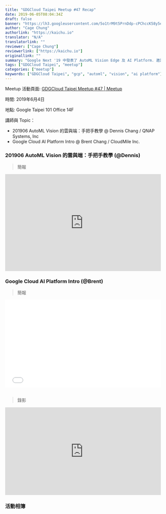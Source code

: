 ```yaml
---
title: "GDGCloud Taipei Meetup #47 Recap"
date: 2019-06-05T08:04:34Z
draft: false
banner: "https://lh3.googleusercontent.com/5o1trM9t5PrnDdp-cPChccK58y5ezWQM8HCxnbGLlZ1At-QXBxlzMVEjelpBsdhAQgn_eXmxalkG5Km_GrRuloxJ7Sm56tl2VDBoEWvk4Dy5c6WUQKC3_bdN5BOPh5brlzqCOwSPNntybMRp-tVexsfa4RoQJvoLfpZAeC4bFX5K3ID7jtxrQFYn5wJy3-JpL-fai0ayDXNSaMYwe3BYLGzrtPTSLbdJh5GyM6EwQ6pLYDUDNYbtg3I60R_NW60_EckdRl7mVx3-mv60mPC95SYWgtbDOPAbk-NqD6Qut7n_AkwLbaTzzZGSlG1W3dUqMoSnFhegPgepOb_zAPYtyzlGzbqu-z2SKtoH9fenCcAUYL6hieWjVIb2qAMyzpg9Tq7F2TmMvCyuOvi1tI9tGHLWY3ncuGZ3LFVSQfMd_lSYZt3d8Ddk5b9MW7e6NlkM9GzoSO4NvRknKZWLsVpjFzt-Gc6U6EXAEIc6DA-bzl9Oan8fO8UNW_DvpGPkxinx3kA0lgXA2XkQJsITEpzPrE7Pk6BCMGcnF4EnINorVpVmKW29Br9V0pSTp-aDLKPUEPE4smgYRz1VPjf9ULqz1Q6WotWw2mfZY4G2w232NEDyDdrZmKE4QtqfIyco7mn7CX_FWfKVJ2dQ1AdhY5TaDLr5fYuXJfabtIPcvVyCFjs0B9qB_xgPE4fZfzKTfPJy2rlDfImqe2NpeCCJq0c-nobaHw=w1000-no-tmp.jpg"
author: "Cage Chung"
authorlink: "https://kaichu.io"
translator: "N/A"
translatorlink: ""
reviewer: ["Cage Chung"]
reviewerlink: ["https://kaichu.io"]
originallink: ""
summary: "Google Next '19 中發表了 AutoML Vision Edge 及 AI Platform. 邀請到 Dennis 來分享 AutoML Vision Edge 試用的過程，包括使用 AutoML Vision 進行訓練的步驟，以及將訓練好的模型部署到一般的裝置及 TPU 上試著推論 (inference) 看看。Brent 來分享 Google Cloud AI Platform 初探，基於 Machine learning workflow 中 AI platform 上對應可以使用的 GCP 服務及策略"
tags: ["GDGCloud Taipei", "meetup"]
categories: ["meetup"]
keywords: ["GDGCloud Taipei", "gcp", "automl", "vision", "ai platform"]
---
```


Meetup 活動頁面: [GDGCloud Taipei Meetup #47 | Meetup](https://www.meetup.com/GCPUG-Taipei/events/261729813/)

時間: 2019年6月4日

地點: Google Taipei 101 Office 14F

講師與 Topic：

- 201906 AutoML Vision 的雲與端：手把手教學 @ Dennis Chang / QNAP Systems, Inc
- Google Cloud AI Platform Intro @ Brent Chang / CloudMile Inc.


### 201906 AutoML Vision 的雲與端：手把手教學 (@Dennis)

> 簡報

<div style="left: 0; width: 100%; height: 0; position: relative; padding-bottom: 56.25%; padding-top: 30px;"><iframe src="https://docs.google.com/presentation/d/19bV2XgcnrpaTVW0Oe7P5SNhPzckWxUyIjQhfUebkLak/preview?usp=embed_googleplus" style="border: 0; top: 0; left: 0; width: 100%; height: 100%; position: absolute;" allowfullscreen scrolling="no" allow="autoplay; encrypted-media"></iframe></div>

### Google Cloud AI Platform Intro (@Brent)

> 簡報

<div style="left: 0; width: 100%; height: 0; position: relative; padding-bottom: 56.1972%;"><iframe src="//speakerdeck.com/player/e1081402882c4fc5b5374fdb1f643fc0" style="border: 0; top: 0; left: 0; width: 100%; height: 100%; position: absolute;" allowfullscreen scrolling="no" allow="autoplay; encrypted-media"></iframe></div>

</br>

> 錄影

<div style="left: 0; width: 100%; height: 0; position: relative; padding-bottom: 56.25%;"><iframe src="https://www.youtube.com/embed/VfZQL6xI7VI?rel=0" style="border: 0; top: 0; left: 0; width: 100%; height: 100%; position: absolute;" allowfullscreen scrolling="no" allow="autoplay; encrypted-media"></iframe></div>

### 活動相簿
<script src="https://cdn.jsdelivr.net/npm/publicalbum@latest/dist/pa-embed-player.min.js" async></script>
<div class="pa-embed-player" style="width:100%; height:480px; display:none;"
  data-link="https://photos.app.goo.gl/T6FLTZswrbtgmmzH7"
  data-title="GDGCloud Taipei Meetup #47"
  data-description="49 new photos added to shared album">
  <img data-src="https://lh3.googleusercontent.com/a4VMgav28yGpnX7tXzYqF7cF3wT15hzyYxrZnU2pri7zowWn00-8sTPj86kgDyuFUaSONUqUf_RYEddmsvBNV0HafCpQ6snJaOqSATwdkQ9Sov7k8k7NZxX0W_tT-Kvsx29IVr0vMg=w1920-h1080" src="" alt="" />
  <img data-src="https://lh3.googleusercontent.com/7g7XEEFElayM0nz7QfyJwrwxyRUlxRM-r8ar-JYAGMmyR9woY-wm75oLYOubGRYnNfr7P_OKB_uM5jwaJNLEegsu5hFAF2Ym7vpZvrX0S92Vz0L9fCm-JlpVizaY821EkC-oHPOphg=w1920-h1080" src="" alt="" />
  <img data-src="https://lh3.googleusercontent.com/aQd-Kd4Fn1XfLOQg44FEKcDLVrj1J24l0k24BXdOvr_6KfjWDderN3NBoYCjFSPFs4ayYX_eBf9ZBRYzszrE6XBM5sBO7YNgZ0TpeYc-RUlw7qnJUMbgRHxbOjHEG_awicw5T9ngNw=w1920-h1080" src="" alt="" />
  <img data-src="https://lh3.googleusercontent.com/8FvOS_B4D0w9upaAuWb1gAxyICvIW7JYe42UrvFmxFsA53410gThZLkjgkTAzsnEbIxZ-_SpYa8G2XKWYyQuhHAB8TJC3fJPu4VChPsiaiDbeVK9TWdNEw9dd_d95PlxHaQ_k0ryZQ=w1920-h1080" src="" alt="" />
  <img data-src="https://lh3.googleusercontent.com/tXCg26zg3uvn2dJHG3aruEpVxGLMZKiVJxmcoOn7fWAEVJrACtH46m_V7jZlEswPqK4iRy9D0-adKnuaj9bSRX_sUvy9jU71uxCt6bbqHVNf9ALVXTM5NMTz4EksMHFTeQnPCkSc-yo=w1920-h1080" src="" alt="" />
  <img data-src="https://lh3.googleusercontent.com/1HIVrsTIkxX3FD1UaTfv9oQt3M-52DcAYswRQAYYSNcJ0F4QE2mt_6QWwFxb1kIOyNtBugI9XQNw1Uv6GEKGAVBe-v5lZPfrrbsfvHpE7YfKbADfHl-E9QpJYHc7CNQXFRMgGxtQgw=w1920-h1080" src="" alt="" />
  <img data-src="https://lh3.googleusercontent.com/bMlgZavJ4N1_SIol0v40Z7tVPD7qWkVKI-sGK9OvpPjZsE99sMV9y1rl1Ne6f4CSKM3kD13K7Ssc_Z9WjTVFy8hSFlliVwaZAOzBWUXOGZS9XZrIa2jRsmyVPksmMaypMwwmJPfbQQ=w1920-h1080" src="" alt="" />
  <img data-src="https://lh3.googleusercontent.com/-HhPJNOfKkj6GNJQyL1hrmgbV8MJxAy3D3vLf7B5sgpf7LnCSK_QTNW_rl077f1vJJMBgKv-fV6TET80F13EgTvqZ_pqvknY2u5Ktr1zHY54nsA7nczhrVkkU4q0fOXSYfLMzff0-9w=w1920-h1080" src="" alt="" />
  <img data-src="https://lh3.googleusercontent.com/OINGwzzcz8HoX8vBvcfZ6zNKjh6-j9YsYjpubi2j6vcxKyHyQN0fpUDjANMs_uVRYAysvA1YBE_WZAgD1iBVuihVB4AQdFhCudkX_HkEqov7t3NE42GLKrmr-g_H_acRYCNGfEsE2sA=w1920-h1080" src="" alt="" />
  <img data-src="https://lh3.googleusercontent.com/KG_-nkjDYYwVDT0PGJpuQXNYD2g7AjZLpcErw627RxM6vZMCBLG9GYgY0zcGdmoRmUG_imYX6hFxT2t2bHH_fU81152pEFCgtfSJKv8S33qqODF9GdcX9xtC5kYTc6P3BQ9uE8QMyVI=w1920-h1080" src="" alt="" />
  <img data-src="https://lh3.googleusercontent.com/CeoZq8jrkda7LHm4BIcVAaFk5aPBjl3yhrrgosRuXkBjlDeJabggCYaSkenH7rhTU6cNg9z5qXOj5_MfFr7IUmRso1UIqMtCwYkGSh4LveUvEKWVixSmiu7W0RsYNmPuy57hMs0wo84=w1920-h1080" src="" alt="" />
  <img data-src="https://lh3.googleusercontent.com/IIcDMz_EVlspy7pvuLXT11ZEFibzHR76kRv8oqS7so6QGd5vjEUauV6IGpQqIZrXhE8JZ6MEdfzsK-fIBEZUgo8VJf8I0wuXZItDEuk4PIXircU--jH8Tx2nps_jytMlrkS54lHaesQ=w1920-h1080" src="" alt="" />
  <img data-src="https://lh3.googleusercontent.com/pV5xKAC0Rb0fDipcHGKGcJOzyJUuweHq32pJsKPRVUvEbjNlcGdZn63CpyZ773YR3vCYEEFGanQw2onc_zC79pUKQmq_XvH-5wBCuEpmlD2-7txXGbApns1ISbqdr5AajGjPS3ViJug=w1920-h1080" src="" alt="" />
  <img data-src="https://lh3.googleusercontent.com/F1EmceTPL5lutFfQdIF589KiBeS0wjS-IgjKZ9jVpdc-l97Z-b75Fwcul2X9wxIWyr-3rrD1tUyqBMcZJTDE7ci6ttoAYBwtuBEFJQL2vxqjlcS28mEXm_yki78FoZyPi2HEucVTGKo=w1920-h1080" src="" alt="" />
  <img data-src="https://lh3.googleusercontent.com/sE-fflCVOlhDpsI7nEoU-lnpj-oKL9pHyFrdzhcB6FDqQ14lQkOAvqON35ZnKny23U3vR00hJSTlDAaMW9km_r6EFN4BZEKeKUB2EfvPxxS32OecJlBy6ncNNBVg5b35iIch4wu8ZnY=w1920-h1080" src="" alt="" />
  <img data-src="https://lh3.googleusercontent.com/Gh3m9ZLphYl31J1ksLn19uOjZEVX-6jMWolQwnIAvtRILVcJVwQwzj591JxKMaVAAZU1apzk0RrszZY4MrX4rThNwWALFq7YM9MGC4e6zyIF0A7y4LD4dv3DFYYpJNyQGME5W_TqBPc=w1920-h1080" src="" alt="" />
  <img data-src="https://lh3.googleusercontent.com/aeVuiAlL4qxABxq3AntqUOEjuKWzJsFtXQQwk7sp4QW2ItcZpIsRC_e12Ko-sRuhL9LvMOpu0asJ4naZloIJcp4GOjQ6675Nx3ZO3UOIMHywHSAO5M57siCsNUAGg9YuxKDyKCy7GAo=w1920-h1080" src="" alt="" />
  <img data-src="https://lh3.googleusercontent.com/S19kX1u_xQvqjyUmf-dGtQhmcWL5rOcV4InNnltcHsAFEKQv5Z-NQmxsEHtzIRfnB8L9q1xYbbNzkFshAnxRskFcjSANp394A5H9QciAQFHjkC5tDmo_-eepmdwq3YQRf0inunzRf1I=w1920-h1080" src="" alt="" />
  <img data-src="https://lh3.googleusercontent.com/Z2VQXrzubCMuGWLgM3OH0_PPHKSpsrAhmloMjBxQoNFBbP6z7yV90HI8rOnQm58dkMqJx7r49UbrStwj_17VdPvlWEotszjGDzWNF0EV1BE-pAVgwWh_bssJHRxkv8lvy3QYsADY7g=w1920-h1080" src="" alt="" />
  <img data-src="https://lh3.googleusercontent.com/vp6PWoXbcgYjLydOv0sGcNO9eaaCfqzoGNQXTI4lmpsEzsypCmxChgHHcgmUBSk7oRhP-doGvk4zHV-nq5ORBLO_hUYlbxgxB25e66nJ1b3kVY1wznI5qgTEzJUq9GprYp0owNPk-ok=w1920-h1080" src="" alt="" />
  <img data-src="https://lh3.googleusercontent.com/c5kzR8w6KLt9vdcCUd7AV3hkiSHNnywOoO7SheWH3MmseJDuRBdDeBOb8vUpTbySojTSKoWy3xgzGirtiVfbyp-sCegYjfugF0vJHrT_I_Km72kvzBXPeu3z309aBRTbWgAxZifdXIU=w1920-h1080" src="" alt="" />
  <img data-src="https://lh3.googleusercontent.com/qhBNK-RXuqTGJpjsGwdUo8HtKty3KMqFik1lpJw689kQDv86MJJGiFXSAGQO0L_pEq1ni-CjDR4nxdIDnasAaZqaigw4L2ZKcwqA9CizDdvqVddC7LOafL4NXwD3UBobZBdOgN0Wv0Q=w1920-h1080" src="" alt="" />
  <img data-src="https://lh3.googleusercontent.com/gHqxdyaNpgh-Rz_yU54y4ejCS02KBEWe6t-NBvEUabjuUoFFzJ1pj9rO4L06rgjXq6VeuxlKR67mFAJbXCFLgw1MhTCEHp9im4bGHn3gGwA-2SpAQ3ypBo3XQ4VzWo3AOF1V7q9LqO0=w1920-h1080" src="" alt="" />
  <img data-src="https://lh3.googleusercontent.com/8wu_GM4uZo_ozKImFmROT0YpVEtfHkWX_btHcCGVmtA-zbk8f96VXeOO7YPP54bjo5LddMsLl2-y2LfW-I3AyojRbbjbaOPeDiSDrSy1NJbJlcIzjK4BzQt9NI6feounPgaBmzBlBXg=w1920-h1080" src="" alt="" />
  <img data-src="https://lh3.googleusercontent.com/5cNummE1-ZCcGNyTzlLQBcQby5nt2Im-2mw3gS9ONFi1S0QEVupSs_A7MZyrCuRJfVZmd7xjCxb_nkNAMTlnAldF5vmWPON1sJYOTG9yEq0Hbqo0qLzOE7UmAJjG3xY0M1-HM5pbfw=w1920-h1080" src="" alt="" />
  <img data-src="https://lh3.googleusercontent.com/KnwNy622gRsnZHWkKV5k4Nz513jfaPUdvvVYcIDkF_ARbd0hj7MQj-Bm5c-cuUHoX1JE7QPBF38EMCzucWSCfQd_jaj4OgeHxP1UjquzymXfjDQo4yFU99TDDMQtl8KePE6ebu_f5G0=w1920-h1080" src="" alt="" />
  <img data-src="https://lh3.googleusercontent.com/2JUoQ71kDHBzgBkbl3p8OXO0Y3dWPeHLUkWNJhAdXAYuLQAPQRAPrUHltvsnt_Qf9F1p7ei8NMtJq6PIe9ZAnPVYdXkhfUD86vBQcrnIRc70NHcgK7sNZNDFm7GPQZ3ST4e3gEjh_iw=w1920-h1080" src="" alt="" />
  <img data-src="https://lh3.googleusercontent.com/zqZb9RjukqPteTKY3rGtAF7UialbdHsggPvlQdD8y7shv7BbGuaTBmZPHiR_He4FmNhawEEKfgXreQUv8i3Iy94FgoZAY7sQN9NJFPXN5CnWnKYw7TIHwj5LVIaR0nFsV_0uiuobduU=w1920-h1080" src="" alt="" />
  <img data-src="https://lh3.googleusercontent.com/R2QUID3krWXLZkZm5ZkLJpHIa9N3eCszQ-8eEmT27I5Z5H4aR8oRRDeMIbd6PXJF_C1FscFawI3Ra7AZ4Zz2wxedvD-lc5u4AnXHRBj8kduREU57PBygzxd4m_HPEWfbgBUk6MJgz7Q=w1920-h1080" src="" alt="" />
  <img data-src="https://lh3.googleusercontent.com/a8ZipduNGXDlDiUgqLmV4GIS1sAlR7TjCtWMFQ3unzSRcYFKPKnZ3hkE604-yMyWFM38E0beV95crWBGZShW775JbM_vXqVqrqWSscycjI6nZolE_xMz_AlN1YCHdHeERo6fXspzZjA=w1920-h1080" src="" alt="" />
  <img data-src="https://lh3.googleusercontent.com/6JPKk7hSgEKcxPnCcbRlxf8vd8tVBfyKPpQ2u2sz89o3p0CMp2sDU0WiszWzOJARdEybD2LJrJ9Bvy9NAdqd8aPPq_YELF3b98_9dsBlV-pNTdYH13Op-WzSc4xy7UA6_6tTB4wfF4w=w1920-h1080" src="" alt="" />
  <img data-src="https://lh3.googleusercontent.com/Uv-7fZvGNRsxS2aijw-RP2JDB0gw_HzekETxBPaA6APiOL5nmKHcK0EnUX486A0l4htRTYSIA055l-tzlJgntVjgFuWIXsm3VbwFNJcqTyqGyoQJZbERHQML9ts3ArSkSXXFTPHvOPY=w1920-h1080" src="" alt="" />
  <img data-src="https://lh3.googleusercontent.com/rAjBLkcg9MmYASaK-pwGLVfwT3TLgK9Naksxot21V253WMGuRAhR6fvfLdY6BcKwUs3yjAQGseDrKRgVKyz1dKztQWZ-MmsiU5Z_Ym69h7eXMaBDjsGrjoY_e-ew0i6rJ9bXDjPT8oI=w1920-h1080" src="" alt="" />
  <img data-src="https://lh3.googleusercontent.com/i6aFvMX3TS7t1gPvufM70jGywtsvYAR9fsRin4FY0PvnItdhkEjvdO90zZpuU3umhr2R5X-0CovI5yHncETW4xn624UR4fhDEXsQ4FPJan4zpptorfCoRkTcjyKrlIi8PWoEkgqKGAQ=w1920-h1080" src="" alt="" />
  <img data-src="https://lh3.googleusercontent.com/i-ZKvJ46745USRGIgY7FAqsWtrpMjCc1QhUSERq9uy_K4YyiYr7tWs30sMyJPsqaX6n6_Vt7GtP49HlLdn1BMUL4EDL_inDiklJzWKUbklEWtifX8qmx24dL8JmeXKX8og75R_SC-mY=w1920-h1080" src="" alt="" />
  <img data-src="https://lh3.googleusercontent.com/Gve_ns4kQ9nTynwA5GosBP2hdcB7HtgDaJpeh9A7dS4zINyOvPG8S3aaZXv-nAm5Yu_2vYj9osCan_FxPOJNRd6Xvy4SY66eQRmsQ6PyjmzfGLARddXn2Sz1khyzjC6JXJW6JtZ5iWo=w1920-h1080" src="" alt="" />
  <img data-src="https://lh3.googleusercontent.com/PM8rNPs9kzZXpNLZU2PEn7CQ5YVKR4Cn5RH8FOCdkE-s5d08BQUY1SsgveR5n5K_Fe93iafYpRDiFzULfxvQAD0dX28q0GYIZ_qhqzc4WfPN6p5wq88uc2_rl5pDlWToFaRbJX1u3z0=w1920-h1080" src="" alt="" />
  <img data-src="https://lh3.googleusercontent.com/OPwF_sLbeh22C8ugKyYR8ChyEV19KQMoSNK7PbKQSlgmscwIPRgo1kKV-Fdad4-xJtEIPu7toA9jyqjciqJUK8wwIxkyuRfGi5HTNzk9KAPcKvUOoRYjHwzeMBxUV9kWVDisAUKCyE0=w1920-h1080" src="" alt="" />
  <img data-src="https://lh3.googleusercontent.com/-H1ofitwplModffq36qFWcLs_kgYI2htHlYp-qzc3xIktC1qdDFKniQm8XIVZesoxxkRBkAltu2ujBFAQxzFLscXaqsK-kBWrb2yAe_rGMkT4-MsMqDmeM4FhylGLMrmV_x9_4-E3Eg=w1920-h1080" src="" alt="" />
  <img data-src="https://lh3.googleusercontent.com/TbWVgg_OMb_nSkfZZaEEpaGobL59D8wZxTJKjs443mtnkqtphbENIVGDMuSiS33tJo6-4YlAkbl8ytBRrSof139PbRO3x8mWYxgKMG2RVUUfCu-D-73ntZFERDA6fYW41P1asizHjdM=w1920-h1080" src="" alt="" />
  <img data-src="https://lh3.googleusercontent.com/fEkhYlWCXhprUo7wQwdq-wo_LdPnbxsXeI5iuOp3f0iJj6KCHoN_af-VOBH1dt4rpnURWkUycuC00hhaeZVAjAKjExECCYtAYXL1lJ-1NhGzvhE-QLEJVx8L-uZsb75zZb2UZE-YNn4=w1920-h1080" src="" alt="" />
  <img data-src="https://lh3.googleusercontent.com/oy7Fe6-pzF77sL6VqwljQrpJZhfcy8BRXQKugxEh6LzaNZg530L-mw_BVhzNEt2RKqKlewFs89bk03sUXXgkSWmG79oHo63N9k0n1DdHHp3us55hl32Wa3W_9YmGtsQj9qY2JAHgt_E=w1920-h1080" src="" alt="" />
  <img data-src="https://lh3.googleusercontent.com/tD5pzH40Gnl8a6mNBtL8EJ-edxN_FK4u5HL65gmMXW8Tu7QVoMTvRZAnDHhBideM74A6zH-Fv3vlx3LXJpHH9xNwo_SefrTxzB4jOx4iffMpTJHLNzUQWdRtw8jCzaiDvU7b8BtxeYA=w1920-h1080" src="" alt="" />
  <img data-src="https://lh3.googleusercontent.com/fPPgn2504zpakBqcg21tHshH3nMyfXTnP7lDHgJDZmKsUjrUwJM2OqGcWfyUe9cYBQhg1gqzm9nYxW4tsGMaKa2POmGXBffUzyUXcAllHbb6Seq_Yj9kkSoNenLIunmJB3hvFyh9Lc8=w1920-h1080" src="" alt="" />
  <img data-src="https://lh3.googleusercontent.com/TxZCWbxuFNYc_T0sIBQcs-LaRekGhYJ5O-hteUAuJQ0hUpakHTMcbVH7Vj28EA7ypeT7KeY6xzp2KRUnDOs0tEudj_Vu25gKU9PWWGP_wxjuw2BVGz6hUcDHpt2OwRuYr9Mv7qfNe_c=w1920-h1080" src="" alt="" />
  <img data-src="https://lh3.googleusercontent.com/nfuqn6anMatWDWFnH6qK-6vDsrUQ2NJsptbmJ9MtrZNHz3hCpVwpohK-OsZAzx8r1wfSd8R05I-u_-NyVoPHh8gGzn_NLjeleAldVxbE4dRWFZtwV_rs2pQtxO7DzO-6YRjmlw2kYlE=w1920-h1080" src="" alt="" />
  <img data-src="https://lh3.googleusercontent.com/1VdTD1BTW-mgJOz3b8l7OvXIjd-9j6xMr05Txe_q098bDlCROBTkkaan0JAny-HdDtfiEVKUzwBKh1efH2pxxypxxUbdcD7USfhe9_mnlmU_EBVo-GFFIWCkln8vDW86M5Wr3fd5UbA=w1920-h1080" src="" alt="" />
  <img data-src="https://lh3.googleusercontent.com/C1jED8IrfsInTpDlFhnjKahzlaKJeQTVXgR2zfhfLDtr-lmsQZ47YKXVO-5bkGACEqatKGtElNNeyQe9brz8SLYYZDxmz-erGiVbHKhz5YKsBxVDMvF7rm5K6ovoW-d7WLLEDon_DPo=w1920-h1080" src="" alt="" />
  <img data-src="https://lh3.googleusercontent.com/tI6mrxiEP_nB5doUWH00jIKB_5KyMGSiSbrH_cWQiDJyd7tUIxq43h0GK9gNjeUhZHUKV1vAKvHJmUUmujSWp7Yj-AUnIrHYvtufwUtMR8JfCqyWWrwKX8XbAVcgS0IiUxj10sdU1nk=w1920-h1080" src="" alt="" />
</div>
